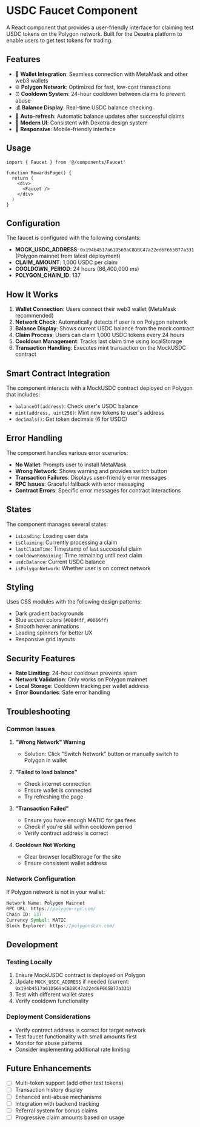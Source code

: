 # USDC Faucet Component

A React component that provides a user-friendly interface for claiming test USDC tokens on the Polygon network. Built for the Dexetra platform to enable users to get test tokens for trading.

## Features

- 🔗 **Wallet Integration**: Seamless connection with MetaMask and other web3 wallets
- 🌐 **Polygon Network**: Optimized for fast, low-cost transactions
- ⏰ **Cooldown System**: 24-hour cooldown between claims to prevent abuse
- 💰 **Balance Display**: Real-time USDC balance checking
- 🔄 **Auto-refresh**: Automatic balance updates after successful claims
- 🎨 **Modern UI**: Consistent with Dexetra design system
- 📱 **Responsive**: Mobile-friendly interface

## Usage

```tsx
import { Faucet } from '@/components/Faucet'

function RewardsPage() {
  return (
    <div>
      <Faucet />
    </div>
  )
}
```

## Configuration

The faucet is configured with the following constants:

- **MOCK_USDC_ADDRESS**: `0x194b4517a61D569aC8DBC47a22ed6F665B77a331` (Polygon mainnet from latest deployment)
- **CLAIM_AMOUNT**: 1,000 USDC per claim
- **COOLDOWN_PERIOD**: 24 hours (86,400,000 ms)
- **POLYGON_CHAIN_ID**: 137

## How It Works

1. **Wallet Connection**: Users connect their web3 wallet (MetaMask recommended)
2. **Network Check**: Automatically detects if user is on Polygon network
3. **Balance Display**: Shows current USDC balance from the mock contract
4. **Claim Process**: Users can claim 1,000 USDC tokens every 24 hours
5. **Cooldown Management**: Tracks last claim time using localStorage
6. **Transaction Handling**: Executes mint transaction on the MockUSDC contract

## Smart Contract Integration

The component interacts with a MockUSDC contract deployed on Polygon that includes:

- `balanceOf(address)`: Check user's USDC balance
- `mint(address, uint256)`: Mint new tokens to user's address  
- `decimals()`: Get token decimals (6 for USDC)

## Error Handling

The component handles various error scenarios:

- **No Wallet**: Prompts user to install MetaMask
- **Wrong Network**: Shows warning and provides switch button
- **Transaction Failures**: Displays user-friendly error messages
- **RPC Issues**: Graceful fallback with error messaging
- **Contract Errors**: Specific error messages for contract interactions

## States

The component manages several states:

- `isLoading`: Loading user data
- `isClaiming`: Currently processing a claim
- `lastClaimTime`: Timestamp of last successful claim
- `cooldownRemaining`: Time remaining until next claim
- `usdcBalance`: Current USDC balance
- `isPolygonNetwork`: Whether user is on correct network

## Styling

Uses CSS modules with the following design patterns:

- Dark gradient backgrounds
- Blue accent colors (`#00d4ff`, `#0066ff`)
- Smooth hover animations
- Loading spinners for better UX
- Responsive grid layouts

## Security Features

- **Rate Limiting**: 24-hour cooldown prevents spam
- **Network Validation**: Only works on Polygon mainnet
- **Local Storage**: Cooldown tracking per wallet address
- **Error Boundaries**: Safe error handling

## Troubleshooting

### Common Issues

1. **"Wrong Network" Warning**
   - Solution: Click "Switch Network" button or manually switch to Polygon in wallet

2. **"Failed to load balance"**
   - Check internet connection
   - Ensure wallet is connected
   - Try refreshing the page

3. **"Transaction Failed"**
   - Ensure you have enough MATIC for gas fees
   - Check if you're still within cooldown period
   - Verify contract address is correct

4. **Cooldown Not Working**
   - Clear browser localStorage for the site
   - Ensure consistent wallet address

### Network Configuration

If Polygon network is not in your wallet:

```javascript
Network Name: Polygon Mainnet
RPC URL: https://polygon-rpc.com/
Chain ID: 137
Currency Symbol: MATIC
Block Explorer: https://polygonscan.com/
```

## Development

### Testing Locally

1. Ensure MockUSDC contract is deployed on Polygon
2. Update `MOCK_USDC_ADDRESS` if needed (current: `0x194b4517a61D569aC8DBC47a22ed6F665B77a331`)
3. Test with different wallet states
4. Verify cooldown functionality

### Deployment Considerations

- Verify contract address is correct for target network
- Test faucet functionality with small amounts first
- Monitor for abuse patterns
- Consider implementing additional rate limiting

## Future Enhancements

- [ ] Multi-token support (add other test tokens)
- [ ] Transaction history display
- [ ] Enhanced anti-abuse mechanisms
- [ ] Integration with backend tracking
- [ ] Referral system for bonus claims
- [ ] Progressive claim amounts based on usage 